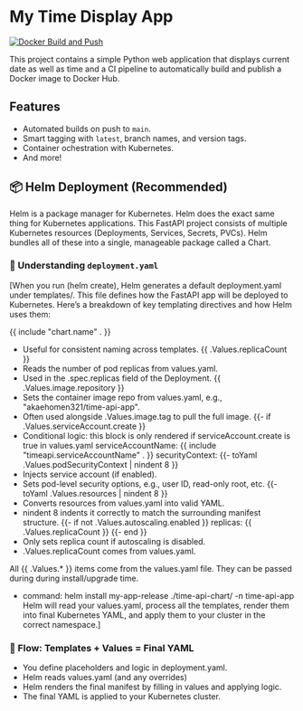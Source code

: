 # My Time Display App

[![Docker Build and Push](https://github.com/kingsley-akaehomen/end-to-end-project/actions/workflows/build-and-push.yml/badge.svg)](https://github.com/kingsley-akaehomen/end-to-end-project/actions/workflows/build-and-push.yml)


This project contains a simple Python web application that displays current date as well as time and a CI pipeline to automatically build and publish a Docker image to Docker Hub.

## Features
-   Automated builds on push to `main`.
-   Smart tagging with `latest`, branch names, and version tags.
-   Container ochestration with Kubernetes.
-   And more!

## 📦 Helm Deployment (Recommended)
Helm is a package manager for Kubernetes. Helm does the exact same thing for Kubernetes applications. This  FastAPI project consists of multiple Kubernetes resources (Deployments, Services, Secrets, PVCs). Helm bundles all of these into a single, manageable package called a Chart. 

### 🔧 Understanding `deployment.yaml`
[When you run (helm create), Helm generates a default deployment.yaml under templates/. This file defines how the FastAPI app will   be   deployed to Kubernetes. Here’s a breakdown of key templating directives and how Helm uses them:

{{ include "chart.name" . }}
-  Useful for consistent naming across templates.
{{ .Values.replicaCount }}
-  Reads the number of pod replicas from values.yaml.
-  Used in the .spec.replicas field of the Deployment.
{{ .Values.image.repository }}
-  Sets the container image repo from values.yaml, e.g., "akaehomen321/time-api-app".
-  Often used alongside .Values.image.tag to pull the full image.
{{- if .Values.serviceAccount.create }}
-  Conditional logic: this block is only rendered if serviceAccount.create is true in values.yaml
serviceAccountName: {{ include "timeapi.serviceAccountName" . }}
securityContext:
  {{- toYaml .Values.podSecurityContext | nindent 8 }}
-  Injects service account (if enabled).
-  Sets pod-level security options, e.g., user ID, read-only root, etc.
{{- toYaml .Values.resources | nindent 8 }}
-  Converts resources from values.yaml into valid YAML.
-  nindent 8 indents it correctly to match the surrounding manifest structure.
{{- if not .Values.autoscaling.enabled }}
replicas: {{ .Values.replicaCount }}
{{- end }}
-  Only sets replica count if autoscaling is disabled.
-  .Values.replicaCount comes from values.yaml.

All {{ .Values.* }} items come from the values.yaml file. They can be passed during during install/upgrade time.
-  command: helm install my-app-release ./time-api-chart/ -n time-api-app
Helm will read your values.yaml, process all the templates, render them into final Kubernetes YAML, and apply them to your cluster in the correct namespace.]

### 🔄 Flow: Templates + Values = Final YAML
-  You define placeholders and logic in deployment.yaml.
-  Helm reads values.yaml (and any overrides)
-  Helm renders the final manifest by filling in values and applying logic.
-  The final YAML is applied to your Kubernetes cluster.